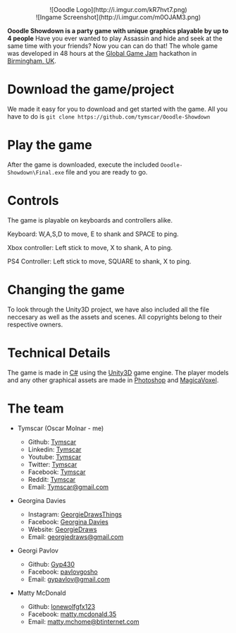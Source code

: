 <center>![Ooodle Logo](http://i.imgur.com/kR7hvt7.png)</center>
<center>![Ingame Screenshot](http://i.imgur.com/m0OJAM3.png)</center>

**Ooodle Showdown is a party game with unique graphics playable by up to 4 people** Have you ever wanted to play Assassin and hide and seek at the same time with your friends? Now you can can do that! The whole game was developed in 48 hours at the [Global Game Jam](http://globalgamejam.org/2017/games/ooodle-showdown) hackathon in [Birmingham, UK](https://en.wikipedia.org/wiki/Birmingham).

# Download the game/project

We made it easy for you to download and get started with the game. All you have to do is `git clone https://github.com/tymscar/Ooodle-Showdown`

# Play the game

After the game is downloaded, execute the included `Ooodle-Showdown\Final.exe` file and you are ready to go.

# Controls

The game is playable on keyboards and controllers alike. 

Keyboard: W,A,S,D to move, E to shank and SPACE to ping.

Xbox controller: Left stick to move, X to shank, A to ping.

PS4 Controller: Left stick to move, SQUARE to shank, X to ping.

# Changing the game

To look through the Unity3D project, we have also included all the file neccesary as well as the assets and scenes. All copyrights belong to their respective owners.

# Technical Details

The game is made in [C#](https://en.wikipedia.org/wiki/C_Sharp_(programming_language)) using the [Unity3D](https://unity3d.com/) game engine.
The player models and any other graphical assets are made in [Photoshop](www.adobe.com/Photoshop) and [MagicaVoxel](https://ephtracy.github.io/).

# The team

* Tymscar (Oscar Molnar - me)
  * Github: [Tymscar](https://www.github.com/tymscar)
  * Linkedin: [Tymscar](www.linkedin.com/in/tymscar)
  * Youtube: [Tymscar](http://www.youtube.com/tymscar)
  * Twitter: [Tymscar](https://www.twitter.com/tymscar)
  * Facebook: [Tymscar](https://www.facebook.com/tymscar)
  * Reddit: [Tymscar](https://www.reddit.com/u/tymscar)
  * Email: [Tymscar@gmail.com](mailto:tymscar@gmail.com)
  
* Georgina Davies
  * Instagram: [GeorgieDrawsThings](https://www.instagram.com/georgiedrawsthings/)
  * Facebook: [Georgina Davies](https://www.facebook.com/serazael)
  * Website: [GeorgieDraws](http://georgiedraws.com/)
  * Email: [georgiedraws@gmail.com](mailto:georgiedraws@gmail.com)
  
* Georgi Pavlov
  * Github: [Gyp430](https://github.com/Gyp430)
  * Facebook: [pavlovgosho](https://www.facebook.com/pavlovgosho)
  * Email: [gypavlov@gmail.com](mailto:gypavlov@gmail.com)

* Matty McDonald
  * Github: [lonewolfgfx123](https://github.com/lonewolfgfx123)
  * Facebook: [matty.mcdonald.35](https://www.facebook.com/matty.mcdonald.35)
  * Email: [matty.mchome@btinternet.com](mailto:matty.mchome@btinternet.com)  
